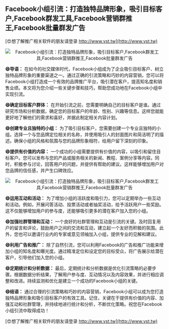 ## **Facebook小组引流：打造独特品牌形象，吸引目标客户,Facebook群发工具,Facebook营销群推王,Facebook批量群发广告**

[😍想了解推广相关软件的朋友请登录 http://www.vst.tw](http://www.vst.tw)

 <center><img src="https://vst.tw/MP4/tuiguang/png/7.png" alt="Facebook小组引流：打造独特品牌形象，吸引目标客户,Facebook群发工具,Facebook营销群推王,Facebook批量群发广告"></center>

**😄导语：**
在如今的社交媒体时代，Facebook小组成为了企业吸引目标客户、树立独特品牌形象的重要渠道之一。通过正确的引流策略和巧妙的内容营销，您可以将Facebook小组打造成一个有效的品牌推广平台，吸引潜在客户，提高知名度和销售业绩。本文将为您介绍一些关键步骤和技巧，帮助您成功地在Facebook小组中实现引流。

**😄确定目标客户群体：**
在开始引流之前，您需要明确自己的目标客户是谁。通过研究市场和分析数据，确定您的目标客户的年龄、性别、兴趣等信息。这样您就能更好地了解他们的需求和喜好，并据此制定相关内容计划。

**😄创建专业且独特的小组：**
为了吸引目标客户，您需要创建一个专业且独特的小组。选择一个与您品牌定位相关的名称，并使用吸引人的封面图片和简洁明了的描述。确保小组的风格和氛围与您的品牌形象相符，给用户留下深刻的印象。

**😄提供有价值的内容：**
一个成功的小组需要提供有价值的内容，以吸引和留住目标客户。您可以发布与您的产品或服务相关的新闻、教程、案例分享等内容。同时，积极参与讨论，回答用户的问题，并提供有帮助的建议。这样能够增加用户对您品牌的信任感，并产生口碑效应。

 <center><img src="https://vst.tw/MP4/tuiguang/png/6.png" alt="Facebook小组引流：打造独特品牌形象，吸引目标客户,Facebook群发工具,Facebook营销群推王,Facebook批量群发广告"></center>

**😄运用互动和活动：**
为了增加小组的活跃度和吸引力，您可以定期举办一些互动和活动。例如，开展问答活动、投票活动或者抽奖活动，给予活跃用户一些奖励。这不仅能够增加用户的参与度，还能够吸引更多的潜在客户加入您的小组。

**😄加强社群管理和互动：**
一个良好的社群管理和互动是引流的关键。及时回复用户的留言和评论，鼓励用户之间的交流和互动，建立起一个友好而积极的氛围。此外，您也可以邀请行业内的专家或意见领袖加入小组，提供专业的见解和建议。

**😄利用广告和推广：**
除了自然引流，您可以利用Facebook的广告和推广功能来增加小组的知名度和曝光度。通过精准定位和设定您的目标受众，将广告展示给潜在客户，引导他们加入您的小组。

**😄定期统计和分析数据：**
最后，定期统计和分析数据是优化引流策略的必要步骤。根据数据分析结果，了解用户参与度、互动情况以及内容效果，并进行相应调整和改进。持续监测和优化是建立一个成功的Facebook小组的关键。

**😄结语：**
通过合理的引流策略和巧妙的内容营销，Facebook小组可以成为您打造独特品牌形象和吸引目标客户的有效工具。记住，关键在于提供有价值的内容、加强互动和社群管理，并持续地进行统计和分析，不断优化策略。祝您在Facebook小组引流中取得成功！

[😍想了解推广相关软件的朋友请登录 http://www.vst.tw](http://www.vst.tw)



